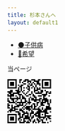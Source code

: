 ```yaml
---
title: 杉本さんへ
layout: default1
---
```

* [🌑子供病](infant)
* [🌈希望](the-hope)

当ページ

<a href="https://efvock.github.io/sugimoto"><img src="qr.png" style="display: inline; margin: 0;"></a>

